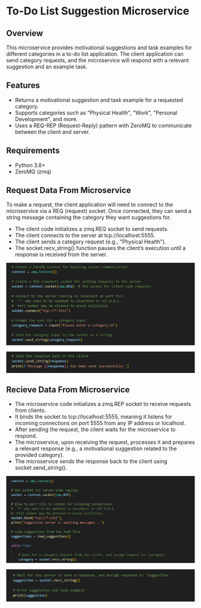 # To-Do List Suggestion Microservice


## Overview 

This microservice provides motivational suggestions and task examples for different categories in a to-do list application. The client application can send category requests, and the microservice will respond with a relevant suggestion and an example task.

## Features

* Returns a motivational suggestion and task example for a requested category.
* Supports categories such as "Physical Health", "Work", "Personal Development", and more.
* Uses a REQ-REP (Request-Reply) pattern with ZeroMQ to communicate between the client and server.

## Requirements

* Python 3.8+
* ZeroMQ (zmq)


## Request Data From Microservice

To make a request, the client application will need to connect to the microservice via a REQ (request) socket. Once connected, they can send a string message containing the category they want suggestions for.

* The client code initializes a zmq.REQ socket to send requests.
* The client connects to the server at tcp://localhost:5555.
* The client sends a category request (e.g., "Physical Health").
* The socket.recv_string() function pauses the client’s execution until a response is received from the server.

![Programmatically REQUEST Data](images/request-data-from-microservice.png)

![Programmatically REQUEST Data](images/send-data-to-client.png)

## Recieve Data From Microservice

* The microservice code initializes a zmq.REP socket to receive requests from clients.
* It binds the socket to tcp://localhost:5555, meaning it listens for incoming connections on port 5555 from any IP address or localhost.
* After sending the request, the client waits for the microservice to respond.
* The microservice, upon receiving the request, processes it and prepares a relevant response (e.g., a motivational suggestion related to the provided category).
* The microservice sends the response back to the client using socket.send_string().

![Programmatically RECIEVE Data](images/recieve-request-from-client.png)

![Programmatically REQUEST Data](images/recieve-data-from-microservice.png)
